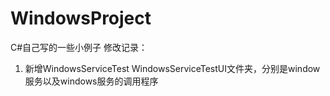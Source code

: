 # WindowsProject
C#自己写的一些小例子
修改记录：
1. 新增WindowsServiceTest WindowsServiceTestUI文件夹，分别是window服务以及windows服务的调用程序
